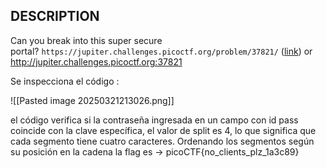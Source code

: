 ## DESCRIPTION
Can you break into this super secure portal? `https://jupiter.challenges.picoctf.org/problem/37821/` ([link](https://jupiter.challenges.picoctf.org/problem/37821/)) or http://jupiter.challenges.picoctf.org:37821

Se inspecciona el código : 

![[Pasted image 20250321213026.png]]

el código verifica si la contraseña ingresada en un campo con id pass coincide con la clave específica, el valor de split es 4, lo que significa que cada segmento tiene cuatro caracteres. Ordenando los segmentos según su posición en la cadena la flag es -> picoCTF{no_clients_plz_1a3c89}